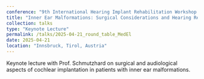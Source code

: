 ```yaml
---
conference: "9th International Hearing Implant Rehabilitation Workshop by Med-El"
title: "Inner Ear Malformations: Surgical Considerations and Hearing Rehabilitation"
collection: talks
type: "Keynote Lecture"
permalink: /talks/2025-04-21_round_table_MedEl
date: 2025-04-21
location: "Innsbruck, Tirol, Austria"
---
```


Keynote lecture with Prof. Schmutzhard on surgical and audiological aspects of cochlear implantation in patients with inner ear malformations.
